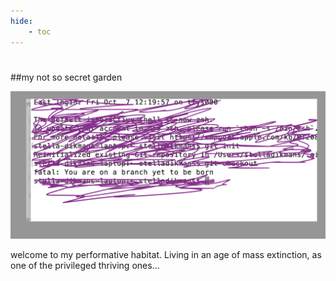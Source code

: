 ```yaml
---
hide:
    - toc
---
```


# 
##my not so secret garden

![](images/frontpage.png)

welcome to my performative habitat. Living in an age of mass extinction, as one of the privileged thriving ones...
